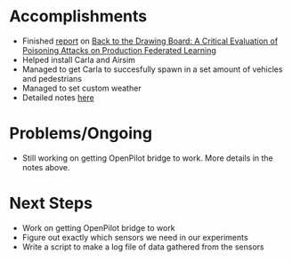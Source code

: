 # Accomplishments
* Finished [report](https://github.com/wangfra27/HIL-Computer-Simulation-of-Intelligent-Cybersecurity/blob/main/Paper-Reading-Reports/Siddhant/%234_Back_to_the_Drawing_Board:_A_Critical_Evaluation_of_Poisoning_Attacks_on_Production_Federated_Learning.md) on [Back to the Drawing Board: A Critical Evaluation of Poisoning Attacks on Production Federated Learning](https://github.com/wangfra27/HIL-Computer-Simulation-of-Intelligent-Cybersecurity/blob/main/Summer%20Research%202022/Conference%20Papers/IEEE%202022/Back%20to%20the%20Drawing%20Board%20A%20Critical%20Evaluation%20of%20Poisoning%20Attacks%20on%20Federated%20Learning%20.pdf)
* Helped install Carla and Airsim
* Managed to get Carla to succesfully spawn in a set amount of vehicles and pedestrians
* Managed to set custom weather
* Detailed notes [here](https://github.com/wangfra27/HIL-Computer-Simulation-of-Intelligent-Cybersecurity/blob/main/Notes/Siddhant-06-24-22.md)
# Problems/Ongoing
* Still working on getting OpenPilot bridge to work. More details in the notes above.

# Next Steps
* Work on getting OpenPilot bridge to work
* Figure out exactly which sensors we need in our experiments
* Write a script to make a log file of data gathered from the sensors
